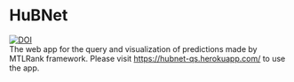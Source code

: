 # HuBNet
[![DOI](https://zenodo.org/badge/513194162.svg)](https://zenodo.org/badge/latestdoi/513194162)  
The web app for the query and visualization of predictions made by MTLRank framework. Please visit https://hubnet-qs.herokuapp.com/ to use the app. 
